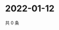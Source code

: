 # 2022-01-12

共 0 条

<!-- BEGIN WEIBO -->
<!-- 最后更新时间 Wed Jan 12 2022 22:15:02 GMT+0800 (China Standard Time) -->

<!-- END WEIBO -->
